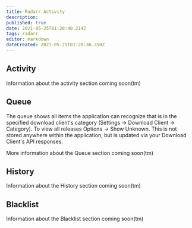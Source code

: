 ```yaml
---
title: Radarr Activity
description: 
published: true
date: 2021-05-25T01:28:40.214Z
tags: radarr
editor: markdown
dateCreated: 2021-05-25T01:28:36.350Z
---
```


## Activity

Information about the activity section coming soon(tm)

## Queue

The queue shows all items the application can recognize that is in the specified download client's category (Settings -> Download Client -> Category). To view all releases Options -> Show Unknown. This is not stored anywhere within the application, but is updated via your Download Client's API responses.

More information about the Queue section coming soon(tm)

## History

Information about the History section coming soon(tm)

## Blacklist

Information about the Blacklist section coming soon(tm)
